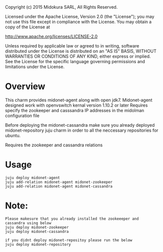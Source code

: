 Copyright (c) 2015 Midokura SARL, All Rights Reserved.

Licensed under the Apache License, Version 2.0 (the "License");
you may not use this file except in compliance with the License.
You may obtain a copy of the License at

   http://www.apache.org/licenses/LICENSE-2.0

Unless required by applicable law or agreed to in writing, software
distributed under the License is distributed on an "AS IS" BASIS,
WITHOUT WARRANTIES OR CONDITIONS OF ANY KIND, either express or implied.
See the License for the specific language governing permissions and
limitations under the License.


Overview
========

This charm provides midonet-agent along with open jdk7.
Midonet-agent designed work with openvswitch kernal version 1.10.2 or later
Requires specify the zookeeper and casssandra IP addresses in the 
midolman configuration file 

Before deploying the midonet-cassandra make sure you already deployed
midonet-repository juju charm in order to all the neccessary repositories
for ubuntu.

Requires the zookeeper and cassandra relations

Usage
=====
    juju deploy midonet-agent
    juju add-relation midonet-agent midonet-zookeeper
    juju add-relation midonet-agent midonet-cassandra

   

Note:
=====
    Please makesure that you already installed the zookeeeper and
    cassandra using below 
    juju deploy midonet-zookeeper
    juju deploy midonet-cassandra

    if you didnt deploy midonet-repositoy please run the below
    juju deploy midonet-repository
 

